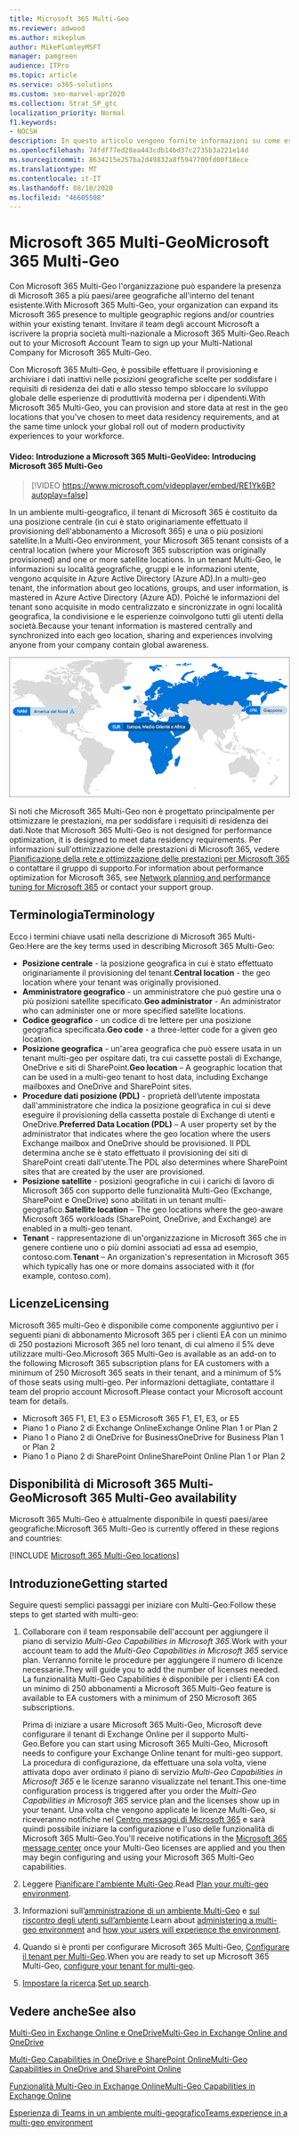 ```yaml
---
title: Microsoft 365 Multi-Geo
ms.reviewer: adwood
ms.author: mikeplum
author: MikePlumleyMSFT
manager: pamgreen
audience: ITPro
ms.topic: article
ms.service: o365-solutions
ms.custom: seo-marvel-apr2020
ms.collection: Strat_SP_gtc
localization_priority: Normal
f1.keywords:
- NOCSH
description: In questo articolo vengono fornite informazioni su come espandere la presenza di Microsoft 365 a più aree geografiche con Microsoft 365 multi-Geo.
ms.openlocfilehash: 74fdf77ed28ea443cdb14bd37c2735b3a221e14d
ms.sourcegitcommit: 8634215e257ba2d49832a8f5947700fd00f18ece
ms.translationtype: MT
ms.contentlocale: it-IT
ms.lasthandoff: 08/10/2020
ms.locfileid: "46605508"
---
```

# <a name="microsoft-365-multi-geo"></a><span data-ttu-id="926be-103">Microsoft 365 Multi-Geo</span><span class="sxs-lookup"><span data-stu-id="926be-103">Microsoft 365 Multi-Geo</span></span>

<span data-ttu-id="926be-104">Con Microsoft 365 Multi-Geo l'organizzazione può espandere la presenza di Microsoft 365 a più paesi/aree geografiche all'interno del tenant esistente.</span><span class="sxs-lookup"><span data-stu-id="926be-104">With Microsoft 365 Multi-Geo, your organization can expand its Microsoft 365 presence to multiple geographic regions and/or countries within your existing tenant.</span></span> <span data-ttu-id="926be-105">Invitare il team degli account Microsoft a iscrivere la propria società multi-nazionale a Microsoft 365 Multi-Geo.</span><span class="sxs-lookup"><span data-stu-id="926be-105">Reach out to your Microsoft Account Team to sign up your Multi-National Company for Microsoft 365 Multi-Geo.</span></span>
  
<span data-ttu-id="926be-106">Con Microsoft 365 Multi-Geo, è possibile effettuare il provisioning e archiviare i dati inattivi nelle posizioni geografiche scelte per soddisfare i requisiti di residenza dei dati e allo stesso tempo sbloccare lo sviluppo globale delle esperienze di produttività moderna per i dipendenti.</span><span class="sxs-lookup"><span data-stu-id="926be-106">With Microsoft 365 Multi-Geo, you can provision and store data at rest in the geo locations that you've chosen to meet data residency requirements, and at the same time unlock your global roll out of modern productivity experiences to your workforce.</span></span>

#### <a name="video-introducing-microsoft-365-multi-geo"></a><span data-ttu-id="926be-107">Video: Introduzione a Microsoft 365 Multi-Geo</span><span class="sxs-lookup"><span data-stu-id="926be-107">Video: Introducing Microsoft 365 Multi-Geo</span></span>

> [!VIDEO https://www.microsoft.com/videoplayer/embed/RE1Yk6B?autoplay=false]

<span data-ttu-id="926be-108">In un ambiente multi-geografico, il tenant di Microsoft 365 è costituito da una posizione centrale (in cui è stato originariamente effettuato il provisioning dell'abbonamento a Microsoft 365) e una o più posizioni satellite.</span><span class="sxs-lookup"><span data-stu-id="926be-108">In a Multi-Geo environment, your Microsoft 365 tenant consists of a central location (where your Microsoft 365 subscription was originally provisioned) and one or more satellite locations.</span></span> <span data-ttu-id="926be-109">In un tenant Multi-Geo, le informazioni su località geografiche, gruppi e le informazioni utente, vengono acquisite in Azure Active Directory (Azure AD).</span><span class="sxs-lookup"><span data-stu-id="926be-109">In a multi-geo tenant, the information about geo locations, groups, and user information, is mastered in Azure Active Directory (Azure AD).</span></span> <span data-ttu-id="926be-110">Poiché le informazioni del tenant sono acquisite in modo centralizzato e sincronizzate in ogni località geografica, la condivisione e le esperienze coinvolgono tutti gli utenti della società.</span><span class="sxs-lookup"><span data-stu-id="926be-110">Because your tenant information is mastered centrally and synchronized into each geo location, sharing and experiences involving anyone from your company contain global awareness.</span></span>

![Schermata della mappa multi-geo dall'interfaccia di amministrazione di SharePoint.](media/multi-geo-world-map.png)

<span data-ttu-id="926be-112">Si noti che Microsoft 365 Multi-Geo non è progettato principalmente per ottimizzare le prestazioni, ma per soddisfare i requisiti di residenza dei dati.</span><span class="sxs-lookup"><span data-stu-id="926be-112">Note that Microsoft 365 Multi-Geo is not designed for performance optimization, it is designed to meet data residency requirements.</span></span> <span data-ttu-id="926be-113">Per informazioni sull'ottimizzazione delle prestazioni di Microsoft 365, vedere [Pianificazione della rete e ottimizzazione delle prestazioni per Microsoft 365](https://support.office.com/article/e5f1228c-da3c-4654-bf16-d163daee8848) o contattare il gruppo di supporto.</span><span class="sxs-lookup"><span data-stu-id="926be-113">For information about performance optimization for Microsoft 365, see [Network planning and performance tuning for Microsoft 365](https://support.office.com/article/e5f1228c-da3c-4654-bf16-d163daee8848) or contact your support group.</span></span>

## <a name="terminology"></a><span data-ttu-id="926be-114">Terminologia</span><span class="sxs-lookup"><span data-stu-id="926be-114">Terminology</span></span>

<span data-ttu-id="926be-115">Ecco i termini chiave usati nella descrizione di Microsoft 365 Multi-Geo:</span><span class="sxs-lookup"><span data-stu-id="926be-115">Here are the key terms used in describing Microsoft 365 Multi-Geo:</span></span>

- <span data-ttu-id="926be-116">**Posizione centrale** - la posizione geografica in cui è stato effettuato originariamente il provisioning del tenant.</span><span class="sxs-lookup"><span data-stu-id="926be-116">**Central location** - the geo location where your tenant was originally provisioned.</span></span>
- <span data-ttu-id="926be-117">**Amministratore geografico** - un amministratore che può gestire una o più posizioni satellite specificato.</span><span class="sxs-lookup"><span data-stu-id="926be-117">**Geo administrator** - An administrator who can administer one or more specified satellite locations.</span></span>
- <span data-ttu-id="926be-118">**Codice geografico** - un codice di tre lettere per una posizione geografica specificata.</span><span class="sxs-lookup"><span data-stu-id="926be-118">**Geo code** - a three-letter code for a given geo location.</span></span>
- <span data-ttu-id="926be-119">**Posizione geografica** - un'area geografica che può essere usata in un tenant multi-geo per ospitare dati, tra cui cassette postali di Exchange, OneDrive e siti di SharePoint.</span><span class="sxs-lookup"><span data-stu-id="926be-119">**Geo location** – A geographic location that can be used in a multi-geo tenant to host data, including Exchange mailboxes and OneDrive and SharePoint sites.</span></span>
- <span data-ttu-id="926be-120">**Procedure dati posizione (PDL)** - proprietà dell’utente impostata dall'amministratore che indica la posizione geografica in cui si deve eseguire il provisioning della cassetta postale di Exchange di utenti e OneDrive.</span><span class="sxs-lookup"><span data-stu-id="926be-120">**Preferred Data Location (PDL)** – A user property set by the administrator that indicates where the geo location where the users Exchange mailbox and OneDrive should be provisioned.</span></span> <span data-ttu-id="926be-121">Il PDL determina anche se è stato effettuato il provisioning dei siti di SharePoint creati dall'utente.</span><span class="sxs-lookup"><span data-stu-id="926be-121">The PDL also determines where SharePoint sites that are created by the user are provisioned.</span></span>
- <span data-ttu-id="926be-122">**Posizione satellite** - posizioni geografiche in cui i carichi di lavoro di Microsoft 365 con supporto delle funzionalità Multi-Geo (Exchange, SharePoint e OneDrive) sono abilitati in un tenant multi-geografico.</span><span class="sxs-lookup"><span data-stu-id="926be-122">**Satellite location** – The geo locations where the geo-aware Microsoft 365 workloads (SharePoint, OneDrive, and Exchange) are enabled in a multi-geo tenant.</span></span>
- <span data-ttu-id="926be-123">**Tenant** - rappresentazione di un'organizzazione in Microsoft 365 che in genere contiene uno o più domini associati ad essa ad esempio, contoso.com.</span><span class="sxs-lookup"><span data-stu-id="926be-123">**Tenant** – An organization's representation in Microsoft 365 which typically has one or more domains associated with it (for example, contoso.com).</span></span>

## <a name="licensing"></a><span data-ttu-id="926be-124">Licenze</span><span class="sxs-lookup"><span data-stu-id="926be-124">Licensing</span></span>

<span data-ttu-id="926be-125">Microsoft 365 multi-Geo è disponibile come componente aggiuntivo per i seguenti piani di abbonamento Microsoft 365 per i clienti EA con un minimo di 250 postazioni Microsoft 365 nel loro tenant, di cui almeno il 5% deve utilizzare multi-Geo.</span><span class="sxs-lookup"><span data-stu-id="926be-125">Microsoft 365 Multi-Geo is available as an add-on to the following Microsoft 365 subscription plans for EA customers with a minimum of 250 Microsoft 365 seats in their tenant, and a minimum of 5% of those seats using multi-geo.</span></span> <span data-ttu-id="926be-126">Per informazioni dettagliate, contattare il team del proprio account Microsoft.</span><span class="sxs-lookup"><span data-stu-id="926be-126">Please contact your Microsoft account team for details.</span></span>

- <span data-ttu-id="926be-127">Microsoft 365 F1, E1, E3 o E5</span><span class="sxs-lookup"><span data-stu-id="926be-127">Microsoft 365 F1, E1, E3, or E5</span></span>
- <span data-ttu-id="926be-128">Piano 1 o Piano 2 di Exchange Online</span><span class="sxs-lookup"><span data-stu-id="926be-128">Exchange Online Plan 1 or Plan 2</span></span>
- <span data-ttu-id="926be-129">Piano 1 o Piano 2 di OneDrive for Business</span><span class="sxs-lookup"><span data-stu-id="926be-129">OneDrive for Business Plan 1 or Plan 2</span></span>
- <span data-ttu-id="926be-130">Piano 1 o Piano 2 di SharePoint Online</span><span class="sxs-lookup"><span data-stu-id="926be-130">SharePoint Online Plan 1 or Plan 2</span></span>

## <a name="microsoft-365-multi-geo-availability"></a><span data-ttu-id="926be-131">Disponibilità di Microsoft 365 Multi-Geo</span><span class="sxs-lookup"><span data-stu-id="926be-131">Microsoft 365 Multi-Geo availability</span></span>

<span data-ttu-id="926be-132">Microsoft 365 Multi-Geo è attualmente disponibile in questi paesi/aree geografiche:</span><span class="sxs-lookup"><span data-stu-id="926be-132">Microsoft 365 Multi-Geo is currently offered in these regions and countries:</span></span>

[!INCLUDE [Microsoft 365 Multi-Geo locations](includes/office-365-multi-geo-locations.md)]

## <a name="getting-started"></a><span data-ttu-id="926be-133">Introduzione</span><span class="sxs-lookup"><span data-stu-id="926be-133">Getting started</span></span>

<span data-ttu-id="926be-134">Seguire questi semplici passaggi per iniziare con Multi-Geo:</span><span class="sxs-lookup"><span data-stu-id="926be-134">Follow these steps to get started with multi-geo:</span></span>

1. <span data-ttu-id="926be-135">Collaborare con il team responsabile dell'account per aggiungere il piano di servizio _Multi-Geo Capabilities in Microsoft 365_.</span><span class="sxs-lookup"><span data-stu-id="926be-135">Work with your account team to add the _Multi-Geo Capabilities in Microsoft 365_ service plan.</span></span> <span data-ttu-id="926be-136">Verranno fornite le procedure per aggiungere il numero di licenze necessarie.</span><span class="sxs-lookup"><span data-stu-id="926be-136">They will guide you to add the number of licenses needed.</span></span> <span data-ttu-id="926be-137">La funzionalità Multi-Geo Capabilities è disponibile per i clienti EA con un minimo di 250 abbonamenti a Microsoft 365.</span><span class="sxs-lookup"><span data-stu-id="926be-137">Multi-Geo feature is available to EA customers with a minimum of 250 Microsoft 365 subscriptions.</span></span>

   <span data-ttu-id="926be-138">Prima di iniziare a usare Microsoft 365 Multi-Geo, Microsoft deve configurare il tenant di Exchange Online per il supporto Multi-Geo.</span><span class="sxs-lookup"><span data-stu-id="926be-138">Before you can start using Microsoft 365 Multi-Geo, Microsoft needs to configure your Exchange Online tenant for multi-geo support.</span></span> <span data-ttu-id="926be-139">La procedura di configurazione, da effettuare una sola volta, viene attivata dopo aver ordinato il piano di servizio *Multi-Geo Capabilities in Microsoft 365* e le licenze saranno visualizzate nel tenant.</span><span class="sxs-lookup"><span data-stu-id="926be-139">This one-time configuration process is triggered after you order the *Multi-Geo Capabilities in Microsoft 365* service plan and the licenses show up in your tenant.</span></span> <span data-ttu-id="926be-140">Una volta che vengono applicate le licenze Multi-Geo, si riceveranno notifiche nel [Centro messaggi di Microsoft 365](https://support.office.com/article/38FB3333-BFCC-4340-A37B-DEDA509C2093) e sarà quindi possibile iniziare la configurazione e l'uso delle funzionalità di Microsoft 365 Multi-Geo.</span><span class="sxs-lookup"><span data-stu-id="926be-140">You'll receive notifications in the [Microsoft 365 message center](https://support.office.com/article/38FB3333-BFCC-4340-A37B-DEDA509C2093) once your Multi-Geo licenses are applied and you then may begin configuring and using your Microsoft 365 Multi-Geo capabilities.</span></span>

2. <span data-ttu-id="926be-141">Leggere [Pianificare l'ambiente Multi-Geo](plan-for-multi-geo.md).</span><span class="sxs-lookup"><span data-stu-id="926be-141">Read [Plan your multi-geo environment](plan-for-multi-geo.md).</span></span>

3. <span data-ttu-id="926be-142">Informazioni sull’[amministrazione di un ambiente Multi-Geo](administering-a-multi-geo-environment.md) e [ sul riscontro degli utenti sull’ambiente](multi-geo-user-experience.md).</span><span class="sxs-lookup"><span data-stu-id="926be-142">Learn about [administering a multi-geo environment](administering-a-multi-geo-environment.md) and [how your users will experience the environment](multi-geo-user-experience.md).</span></span>

4. <span data-ttu-id="926be-143">Quando si è pronti per configurare Microsoft 365 Multi-Geo, [Configurare il tenant per Multi-Geo](multi-geo-tenant-configuration.md).</span><span class="sxs-lookup"><span data-stu-id="926be-143">When you are ready to set up Microsoft 365 Multi-Geo, [configure your tenant for multi-geo](multi-geo-tenant-configuration.md).</span></span>

5. <span data-ttu-id="926be-144">[Impostare la ricerca](configure-search-for-multi-geo.md).</span><span class="sxs-lookup"><span data-stu-id="926be-144">[Set up search](configure-search-for-multi-geo.md).</span></span>

## <a name="see-also"></a><span data-ttu-id="926be-145">Vedere anche</span><span class="sxs-lookup"><span data-stu-id="926be-145">See also</span></span>

[<span data-ttu-id="926be-146">Multi-Geo in Exchange Online e OneDrive</span><span class="sxs-lookup"><span data-stu-id="926be-146">Multi-Geo in Exchange Online and OneDrive</span></span>](https://Aka.ms/GoMultiGeo)

[<span data-ttu-id="926be-147">Multi-Geo Capabilities in OneDrive e SharePoint Online</span><span class="sxs-lookup"><span data-stu-id="926be-147">Multi-Geo Capabilities in OneDrive and SharePoint Online</span></span>](https://docs.microsoft.com/office365/enterprise/multi-geo-capabilities-in-onedrive-and-sharepoint-online-in-office-365)

[<span data-ttu-id="926be-148">Funzionalità Multi-Geo in Exchange Online</span><span class="sxs-lookup"><span data-stu-id="926be-148">Multi-Geo Capabilities in Exchange Online</span></span>](https://docs.microsoft.com/office365/enterprise/multi-geo-capabilities-in-exchange-online)

[<span data-ttu-id="926be-149">Esperienza di Teams in un ambiente multi-geografico</span><span class="sxs-lookup"><span data-stu-id="926be-149">Teams experience in a multi-geo environment</span></span>](https://docs.microsoft.com/microsoftteams/teams-experience-o365odb-spo-multi-geo)
